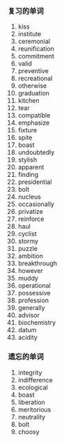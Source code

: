 ### 复习的单词



1. kiss
2. institute
3. ceremonial
4. reunification
5. commitment
6. valid
7. preventive
8. recreational
9. otherwise
10. graduation
11. kitchen
12. tear
13. compatible
14. emphasize
15. fixture
16. spite
17. boast
18. undoubtedly
19. stylish
20. apparent
21. finding
22. presidential
23. bolt
24. nucleus
25. occasionally
26. privatize
27. reinforce
28. haul
29. cyclist
30. stormy
31. puzzle
32. ambition
33. breakthrough
34. however
35. muddy
36. operational
37. possessive
38. profession
39. generally
40. advisor
41. biochemistry
42. datum
43. acidity







### 遗忘的单词 

1. integrity
2. indifference
3. ecological
4. boast
5. liberation
6. meritorious
7. neutrality
8. bolt
9. choosy